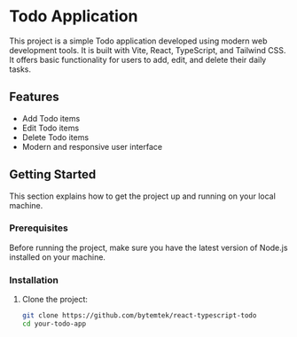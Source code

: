 # Todo Application

This project is a simple Todo application developed using modern web development tools. It is built with Vite, React, TypeScript, and Tailwind CSS. It offers basic functionality for users to add, edit, and delete their daily tasks.

## Features

- Add Todo items
- Edit Todo items
- Delete Todo items
- Modern and responsive user interface

## Getting Started

This section explains how to get the project up and running on your local machine.

### Prerequisites

Before running the project, make sure you have the latest version of Node.js installed on your machine.

### Installation

1. Clone the project:

   ```bash
   git clone https://github.com/bytemtek/react-typescript-todo
   cd your-todo-app
   ```
